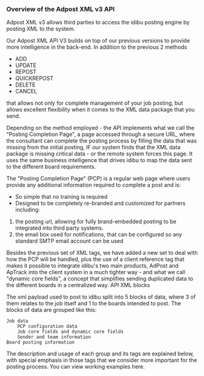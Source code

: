 ### **Overview of the Adpost XML v3 API**

Adpost XML v3 allows third parties to access the idibu posting engine by posting XML to the system.

Our Adpost XML API V3 builds on top of our previous versions to provide more intelligence in the back-end. In addition to the previous 2 methods

- ADD
- UPDATE
- REPOST
- QUICKREPOST
- DELETE
- CANCEL

that allows not only for complete management of your job posting, but allows excellent flexibility when it comes to the XML data package that you send.

Depending on the method employed - the API implements what we call the "Posting Completion Page", a page accessed through a secure URL, where the consultant can complete the posting process by filling the data that was missing from the initial posting, IF our system finds that the XML data package is missing critical data - or the remote system forces this page. It uses the same business intelligence that drives idibu to map the data sent to the different board requirements.

The "Posting Completion Page" (PCP) is a regular web page where users provide any additional information required to complete a post and is:

- So simple that no training is required
- Designed to be completely re-branded and customized for partners including:
1. the posting url, allowing for fully brand-embedded posting to be integrated into third party systems.
2. the email box used for notifications, that can be configured so any standard SMTP email account can be used

Besides the previous set of XML tags, we have added a new set to deal with how the PCP will be handled, plus the use of a client reference tag that makes it possible to integrate idibu's two main products, AdPost and ApTrack into the client system in a much tighter way - and what we call "dynamic core fields", a concept that simplifies sending duplicated data to the different boards in a centralized way.
API XML blocks

The xml payload used to post to idibu split into 5 blocks of data, where 3 of them relates to the job itself and 1 to the boards intended to post. The blocks of data are grouped like this:

    Job data
        PCP configuration data
        Job core fields and dynamic core fields
        Sender and team information
    Board posting information

The description and usage of each group and its tags are explained below, with special emphasis in those tags that we consider more important for the posting process. You can view working examples here.
